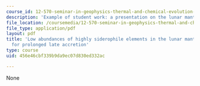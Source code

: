 ```yaml
---
course_id: 12-570-seminar-in-geophysics-thermal-and-chemical-evolution-of-the-earth-spring-2005
description: 'Example of student work: a presentation on the lunar mantle.'
file_location: /coursemedia/12-570-seminar-in-geophysics-thermal-and-chemical-evolution-of-the-earth-spring-2005/456e46cbf339b9da9ec07d830ed332ac_240205_group4.pdf
file_type: application/pdf
layout: pdf
title: 'Low abundances of highly siderophile elements in the lunar mantle: evidence
  for prolonged late accretion'
type: course
uid: 456e46cbf339b9da9ec07d830ed332ac

---
```

None